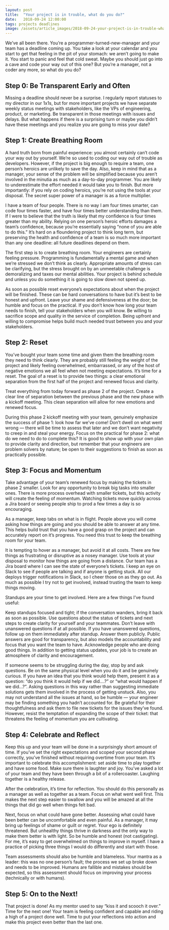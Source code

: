 ```yaml
---
layout: post
title:  "Your project is in trouble, what do you do?"
date:   2018-09-24 12:00:00
tags: projects deadlines
image: /assets/article_images/2018-09-24-your-project-is-in-trouble-what-do-you-do/andrik-langfield-0rTCXZM7Xfo-unsplash.jpg
---
```


We’ve all been there. You’re a programmer-turned-new-manager and your team has a deadline coming up. You take a look at your calendar and you start to get that feeling in the pit of your stomach: we aren’t going to make it. You start to panic and feel that cold sweat. Maybe you should just go into a cave and code your way out of this one? But you’re a manager, not a coder any more, so what do you do?

## Step 0: Be Transparent Early and Often

Missing a deadline should never be a surprise. I regularly report statuses to my director in our 1x1s, but for more important projects we have separate weekly status meetings with stakeholders, like the VPs of engineering, product, or marketing. Be transparent in those meetings with issues and delays. But what happens if there is a surprising turn or maybe you didn’t have these meetings and you realize you are going to miss your date?

## Step 1: Create Breathing Room

A hard truth born from painful experience: you almost certainly can’t code your way out by yourself. We’re so used to coding our way out of trouble as developers. However, if the project is big enough to require a team, one person’s heroics are unlikely to save the day. Also, keep in mind that as a manager, your sense of the problem will be simplified because you aren’t involved in the minutia as much as a day-to-day programmer. You are likely to underestimate the effort needed it would take you to finish. But more importantly: if you rely on coding heroics, you’re not using the tools at your disposal. The secret super power of a manager is as a force multiplier.

I have a team of four people. There is no way I am four times smarter, can code four times faster, and have four times better understanding than them. If I were to believe that the truth is likely that my confidence is four times greater than my ability. Relying on one person’s heroic efforts damages a team’s confidence, because you’re essentially saying “none of you are able to do this.” It’s hard on a floundering project to think long term, but preserving the health and confidence of a team is so much more important than any one deadline: all future deadlines depend on them.

The first step is to create breathing room. Your engineers are certainly feeling pressure. Programming is fundamentally a mental game and when we’re stressed we don’t think as clearly. Appropriate amounts of stress can be clarifying, but the stress brought on by an unmeetable challenge is demoralizing and taxes our mental abilities. Your project is behind schedule and unless you do something it is going to slow down not speed up.

As soon as possible reset everyone’s expectations about when the project will be finished. These can be hard conversations to have but it’s best to be honest and upfront. Leave your shame and defensiveness at the door; be humble and focus on the practical. If you don’t know how long your team needs to finish, tell your stakeholders when you will know. Be willing to sacrifice scope and quality in the service of completion. Being upfront and willing to compromise helps build much needed trust between you and your stakeholders.

## Step 2: Reset

You’ve bought your team some time and given them the breathing room they need to think clearly. They are probably still feeling the weight of the project and likely feeling overwhelmed, embarrassed, or any of the host of negative emotions we all feel when not meeting expectations. It’s time for a reset. The goal of a reset is to provide two things: a clear emotional separation from the first half of the project and renewed focus and clarity.

Treat everything from today forward as phase 2 of the project. Create a clear line of separation between the previous phase and the new phase with a kickoff meeting. This clean separation will allow for new emotions and renewed focus.

During this phase 2 kickoff meeting with your team, genuinely emphasize the success of phase 1: look how far we’ve come! Don’t dwell on what went wrong — there will be time to assess that later and we don’t want negativity to creep in and steal your energy. Focus on the practical for phase 2: what do we need to do to complete this? It is good to show up with your own plan to provide clarity and direction, but remember that your engineers are problem solvers by nature; be open to their suggestions to finish as soon as practically possible.

## Step 3: Focus and Momentum

Take advantage of your team’s renewed focus by making the tickets in phase 2 smaller. Look for any opportunity to break big tasks into smaller ones. There is more process overhead with smaller tickets, but this activity will create the feeling of momentum. Watching tickets move quickly across a Jira board or seeing people ship to prod a few times a day is so encouraging.

As a manager, keep tabs on what is in flight. People above you will come asking how things are going and you should be able to answer at any time. This helps build trust that you have a good grasp on the project and can accurately report on it’s progress. You need this trust to keep the breathing room for your team.

It is tempting to hover as a manager, but avoid it at all costs. There are few things as frustrating or disruptive as a nosey manager. Use tools at your disposal to monitor how things are going from a distance. Our team has a Jira board where I can see the state of everyone’s tickets. I keep an eye on Slack to see if people are talking and if anyone is getting stuck. All our deploys trigger notifications in Slack, so I cheer those on as they go out. As much as possible I try not to get involved, instead trusting the team to keep things moving.

Standups are your time to get involved. Here are a few things I’ve found useful:

Keep standups focused and tight; if the conversation wanders, bring it back as soon as possible.
Use questions about the status of tickets and next steps to create clarity for yourself and your teammates.
Don’t leave with unanswered questions if at all possible.
If you have unanswered questions, follow up on them immediately after standup. Answer them publicly. Public answers are good for transparency, but also models the accountability and focus that you want the team to have.
Acknowledge people who are doing good things.
In addition to getting status updates, your job is to create an atmosphere of clarity and encouragement.

If someone seems to be struggling during the day, stop by and ask questions. Be on the same physical level when you do it and be genuinely curious. If you have an idea that you think would help them, present it as a question: “do you think it would help if we did….?” or “what would happen if we did…?”. Asking questions in this way rather than suggesting immediate solutions gets them involved in the process of getting unstuck. Also, you may not understand all the issues at hand, so be humble — your engineer may be finding something you hadn’t accounted for. Be grateful for their thoughtfulness and ask them to file new tickets for the issues they’ve found. However, resist the temptation of expanding the scope of their ticket: that threatens the feeling of momentum you are cultivating.

## Step 4: Celebrate and Reflect

Keep this up and your team will be done in a surprisingly short amount of time. If you’ve set the right expectations and scoped your second phase correctly, you’ve finished without requiring overtime from your team. It’s important to celebrate this accomplishment: set aside time to play together and have some food. Make sure there is laughter and joy. You’ve asked a lot of your team and they have been through a bit of a rollercoaster. Laughing together is a healthy release.

After the celebration, it’s time for reflection. You should do this personally as a manager as well as together as a team. Focus on what went well first. This makes the next step easier to swallow and you will be amazed at all the things that did go well when things felt bad.

Next, focus on what could have gone better. Assessing what could have been better can be uncomfortable and even painful. As a manager, it may bring up feelings of shame or guilt or regret. Your ego is definitely threatened. But unhealthy things thrive in darkness and the only way to make them better is with light. So be humble and honest (not castigating). For me, it’s easy to get overwhelmed on things to improve in myself. I have a practice of picking three things I would do differently and start with those.

Team assessments should also be humble and blameless. Your mantra as a leader: this was no one person’s fault; the process we set up broke down and needs to be improved. Humans are fallible and mistakes should be expected, so this assessment should focus on improving your process (technically or with humans).

## Step 5: On to the Next!

That project is done! As my mentor used to say “kiss it and scooch it over.” Time for the next one! Your team is feeling confident and capable and riding a high of a project done well. Time to put your reflections into action and make this project even better than the last one.
